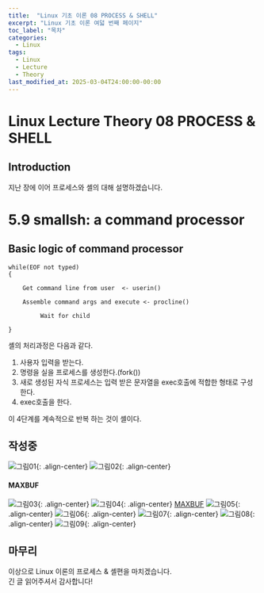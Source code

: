 ```yaml
---
title:  "Linux 기초 이론 08 PROCESS & SHELL"
excerpt: "Linux 기초 이론 여덟 번째 페이지"
toc_label: "목차"
categories:
  - Linux
tags:
  - Linux
  - Lecture
  - Theory
last_modified_at: 2025-03-04T24:00:00-00:00
---
```


# Linux Lecture Theory 08 PROCESS & SHELL
## Introduction
지난 장에 이어 프로세스와 셸의 대해 설명하겠습니다.

# 5.9 smallsh: a command processor
## Basic logic of command processor
```
while(EOF not typed)
{

	Get command line from user  <- userin()

	Assemble command args and execute <- procline()

         Wait for child

}
```
셸의 처리과정은 다음과 같다.  
1. 사용자 입력을 받는다.
2. 명령을 실을 프로세스를 생성한다.(fork())
3. 새로 생성된 자식 프로세스는 입력 받은 문자열을 exec호출에 적합한 형태로 구성한다.
4. exec호출을 한다.

이 4단계를 계속적으로 반복 하는 것이 셸이다.

## 작성중
![그림01](https://ji-hun-park.github.io/assets/images/LNXIMG064.jpg "그림01"){: .align-center}
![그림02](https://ji-hun-park.github.io/assets/images/LNXIMG065.jpg "그림02"){: .align-center}
#### MAXBUF
![그림03](https://ji-hun-park.github.io/assets/images/LNXIMG066.jpg "그림03"){: .align-center}
![그림04](https://ji-hun-park.github.io/assets/images/LNXIMG067.jpg "그림04"){: .align-center}
[MAXBUF](https://ji-hun-park.github.io/linux/Linux-Theory-08/#maxbuf)
![그림05](https://ji-hun-park.github.io/assets/images/LNXIMG068.jpg "그림05"){: .align-center}
![그림06](https://ji-hun-park.github.io/assets/images/LNXIMG069.jpg "그림06"){: .align-center}
![그림07](https://ji-hun-park.github.io/assets/images/LNXIMG070.jpg "그림07"){: .align-center}
![그림08](https://ji-hun-park.github.io/assets/images/LNXIMG071.jpg "그림08"){: .align-center}
![그림09](https://ji-hun-park.github.io/assets/images/LNXIMG072.jpg "그림09"){: .align-center}

## 마무리
이상으로 Linux 이론의 프로세스 & 셸편을 마치겠습니다.  
긴 글 읽어주셔서 감사합니다!
